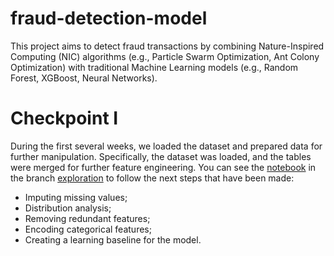 # fraud-detection-model
This project aims to detect fraud transactions by combining Nature-Inspired Computing (NIC) algorithms (e.g., Particle Swarm Optimization, Ant Colony Optimization) with traditional Machine Learning models (e.g., Random Forest, XGBoost, Neural Networks).

# Checkpoint I
During the first several weeks, we loaded the dataset and prepared data for further manipulation. Specifically, the dataset was loaded, and the tables were merged for further feature engineering. You can see the <a href="https://github.com/DavidVista/fraud-detection-model/blob/exploration/data_extraction.ipynb">notebook</a> in the branch <a href="https://github.com/DavidVista/fraud-detection-model/tree/exploration">exploration</a> to follow the next steps that have been made:
- Imputing missing values;
- Distribution analysis;
- Removing redundant features;
- Encoding categorical features;
- Creating a learning baseline for the model.
